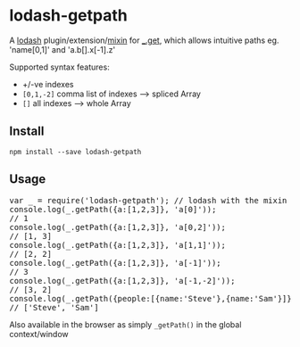 # lodash-getpath

A [lodash](https://lodash.com/) plugin/extension/[mixin](https://lodash.com/docs#mixin) for [_.get](https://lodash.com/docs#get), which allows intuitive paths eg. 'name[0,1]' and 'a.b[].x[-1].z'

Supported syntax features:

- +/-ve indexes
- `[0,1,-2]` comma list of indexes --> spliced Array
- `[]` all indexes --> whole Array

## Install

`npm install --save lodash-getpath`

## Usage

<pre>
var _ = require('lodash-getpath'); // lodash with the mixin provided
console.log(_.getPath({a:[1,2,3]}, 'a[0]')); 
// 1
console.log(_.getPath({a:[1,2,3]}, 'a[0,2]')); 
// [1, 3]
console.log(_.getPath({a:[1,2,3]}, 'a[1,1]')); 
// [2, 2]
console.log(_.getPath({a:[1,2,3]}, 'a[-1]')); 
// 3
console.log(_.getPath({a:[1,2,3]}, 'a[-1,-2]')); 
// [3, 2]
console.log(_.getPath({people:[{name:'Steve'},{name:'Sam'}]}, 'people[].name')); 
// ['Steve', 'Sam']
</pre>


Also available in the browser as simply `_getPath()` in the global context/window
